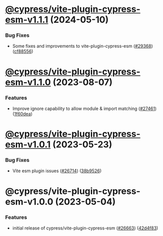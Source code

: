 # [@cypress/vite-plugin-cypress-esm-v1.1.1](https://github.com/cypress-io/cypress/compare/@cypress/vite-plugin-cypress-esm-v1.1.0...@cypress/vite-plugin-cypress-esm-v1.1.1) (2024-05-10)


### Bug Fixes

* Some fixes and improvements to vite-plugin-cypress-esm ([#29368](https://github.com/cypress-io/cypress/issues/29368)) ([cf88556](https://github.com/cypress-io/cypress/commit/cf88556d4493128a1a031861448285be1e714818))

# [@cypress/vite-plugin-cypress-esm-v1.1.0](https://github.com/cypress-io/cypress/compare/@cypress/vite-plugin-cypress-esm-v1.0.1...@cypress/vite-plugin-cypress-esm-v1.1.0) (2023-08-07)


### Features

* Improve ignore capability to allow module & import matching ([#27461](https://github.com/cypress-io/cypress/issues/27461)) ([1f60dea](https://github.com/cypress-io/cypress/commit/1f60dea61c2c3dd1260f57db631975a1933c266d))

# [@cypress/vite-plugin-cypress-esm-v1.0.1](https://github.com/cypress-io/cypress/compare/@cypress/vite-plugin-cypress-esm-v1.0.0...@cypress/vite-plugin-cypress-esm-v1.0.1) (2023-05-23)


### Bug Fixes

* Vite esm plugin issues ([#26714](https://github.com/cypress-io/cypress/issues/26714)) ([38b9526](https://github.com/cypress-io/cypress/commit/38b952622e034928df0d6e5d571e83c22d98ce86))

# @cypress/vite-plugin-cypress-esm-v1.0.0 (2023-05-04)


### Features

* initial release of cypress/vite-plugin-cypress-esm ([#26663](https://github.com/cypress-io/cypress/issues/26663)) ([42d4f83](https://github.com/cypress-io/cypress/commit/42d4f836cf30069a152cb45ac49af736155e7cc1))
